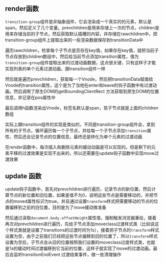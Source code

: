 
## render函数

`transition-group`组件是非抽象组件，它会渲染成一个真实的的元素，默认是span。然后定义了几个变量。prevchildren是用来存储上一次的节点，children是用来存储当前的子节点，然后获取默认插槽的内容，并存储在rawchildren中，把transition-group组件上提取出来的一些渲染数据保存到transitionData中

遍历rawchildren，检查每个子节点是否存在key值，如果存在key值，就把当前子节点存放到children数组中，然后给当前节点添加transition属性，值为`transition-group`组件提取出来的过渡动画数据，这点很关键，只有这样子才能实现列表的单个元素过渡动画，跟transition组件一样

然后就是遍历prevchildren，获取每一个Vnode，然后把transitionData赋值给Vnode的transition属性，这个是为了当他在enter和leave的钩子函数中有过渡动画。然后调用了原生DOM的getBoundingClientRect 方法获取到原生DOM的位置信息，并记录在pos属性中

最后调用h函数渲染出Vnode，标签名默认是span，孩子节点就是上面的children数组

实际上跟transition组件的实现是类似的，不同是transition-group组件会，拿到所有的子节点，循环遍历每一个子节点，并给每一个子节点添加`transition`属性，然后还会记录节点的位置信息，最终还是转化为单个元素的过渡动画

在render函数中，每次插入和删除元素的缓动动画是可以实现的。但是剩下的元素平移的过渡效果是实现不出来的，所以还需要在update钩子函数中实现move过渡效果

## update 函数

update钩子函数中，首先对prevchildren进行遍历，记录节点的新位置，然后计算节点的新位置和旧位置，如果差值不为0，说明这些节点是需要移动的，并把节点的moved属性标识为true，并且通过设置`transform`样式把需要移动的节点的位置偏移到之前的旧位置，目的是为了move缓动做准备

然后通过读取`document.body.offsetHeight`属性值，强制触发浏览器重绘，接着再次对prevchildren进行遍历，先给子节点添加moveclass过渡样式类（比如说这个样式类就是设置了transitions的过渡时间为1s），接着把子节点的`transform`样式设置为空，由于之前我们已经把这些节点偏移到旧的位置了，所以`transform`样式设置为空后，子节点会从旧的位置按照我们设置的moveclass过度样式类，也就是1s的缓动时间过渡偏移到它当前的位置，这样子就实现了move的过渡动画。最后会监听transitionEndEvent 过渡结束事件，做一些清理操作